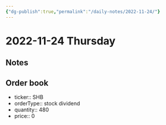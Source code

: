 ```yaml
---
{"dg-publish":true,"permalink":"/daily-notes/2022-11-24/"}
---
```


# 2022-11-24 Thursday

## Notes

## Order book

- ticker:: SHB
- orderType:: stock dividend
- quantity:: 480
- price:: 0
